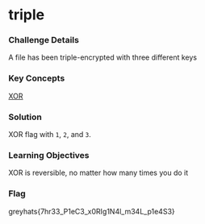 # triple

### Challenge Details
A file has been triple-encrypted with three different keys

### Key Concepts
[XOR](https://en.wikipedia.org/wiki/Exclusive_or)

### Solution
XOR flag with `1`, `2`, and `3`.

### Learning Objectives
XOR is reversible, no matter how many times you do it

### Flag
greyhats{7hr33_P1eC3_x0RIg1N4l_m34L_p1e4S3}